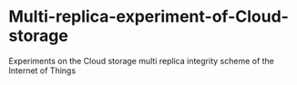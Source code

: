 # Multi-replica-experiment-of-Cloud-storage
Experiments on the Cloud storage multi replica integrity scheme of the Internet of Things
